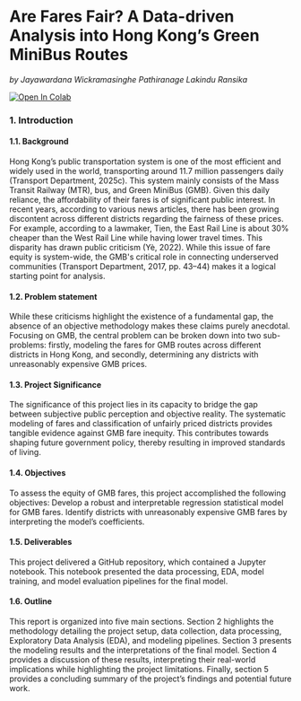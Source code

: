 # **Are Fares Fair? A Data-driven Analysis into Hong Kong’s Green MiniBus Routes**
*by Jayawardana Wickramasinghe Pathiranage Lakindu Ransika*

[![Open In Colab](https://colab.research.google.com/assets/colab-badge.svg)](https://colab.research.google.com/drive/18SJR4TlD-ZAhR5lGIuGKj6xLXNxfaeir?usp=sharing)

### 1. Introduction
#### 1.1. Background
Hong Kong’s public transportation system is one of the most efficient and widely used in the world, transporting around 11.7 million passengers daily (Transport Department, 2025c). This system mainly consists of the Mass Transit Railway (MTR), bus, and Green MiniBus (GMB). Given this daily reliance, the affordability of their fares is of significant public interest. In recent years, according to various news articles, there has been growing discontent across different districts regarding the fairness of these prices. For example, according to a lawmaker, Tien, the East Rail Line is about 30% cheaper than the West Rail Line while having lower travel times. This disparity has drawn public criticism (Yè, 2022). While this issue of fare equity is system-wide, the GMB's critical role in connecting underserved communities (Transport Department, 2017, pp. 43–44) makes it a logical starting point for analysis. 
#### 1.2. Problem statement
While these criticisms highlight the existence of a fundamental gap, the absence of an objective methodology makes these claims purely anecdotal. Focusing on GMB, the central problem can be broken down into two sub-problems: firstly, modeling the fares for GMB routes across different districts in Hong Kong, and secondly, determining any districts with unreasonably expensive GMB prices.
#### 1.3. Project Significance
The significance of this project lies in its capacity to bridge the gap between subjective public perception and objective reality. The systematic modeling of fares and classification of unfairly priced districts provides tangible evidence against GMB fare inequity. This contributes towards shaping future government policy, thereby resulting in improved standards of living.



#### 1.4. Objectives
To assess the equity of GMB fares, this project accomplished the following objectives:
Develop a robust and interpretable regression statistical model for GMB fares.
Identify districts with unreasonably expensive GMB fares by interpreting the model’s coefficients.
#### 1.5. Deliverables
This project delivered a GitHub repository, which contained a Jupyter notebook. This notebook presented the data processing, EDA, model training, and model evaluation pipelines for the final model.
#### 1.6. Outline
This report is organized into five main sections. Section 2 highlights the methodology detailing the project setup, data collection, data processing, Exploratory Data Analysis (EDA), and modeling pipelines. Section 3 presents the modeling results and the interpretations of the final model. Section 4 provides a discussion of these results, interpreting their real-world implications while highlighting the project limitations. Finally, section 5 provides a concluding summary of the project’s findings and potential future work.
